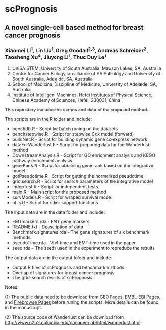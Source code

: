 # scPrognosis 
## A novel single-cell based method for breast cancer prognosis
### Xiaomei Li<sup>1</sup>, Lin Liu<sup>1</sup>, Greg Goodall<sup>2,3</sup>, Andreas Schreiber<sup>2</sup>, Taosheng Xu<sup>4</sup>, Jiuyong Li<sup>1</sup>, Thuc Duy Le<sup>1</sup>

1. UniSA STEM, University of South Australia, Mawson Lakes, SA, Australia
2. Centre for Cancer Biology, an alliance of SA Pathology and University of South Australia, Adelaide, SA, Australia
3. School of Medicine, Discipline of Medicine, University of Adelaide, SA, Australia
4. Institute of Intelligent Machines, Hefei Institutes of Physical Science, Chinese Academy of Sciences, Hefei, 230031, China

This repository includes the scripts and data of the proposed method. 

The scripts are in the R folder and include:

- benchdb.R - Script for batch runing on the datasets
- benchstepwise.R - Script for stepwise Cox model (forward)
- buildNet.R - Script for building dynamic gene co-express network
- dataForWanderlust.R - Script for preparing data for the Wanderlust method
- DownstreamAnalysis.R - Script for GO enrichment analysis and KEGG pathway enrichment analysis
- geneRank.R - Script for obtaining gene rank based on the integrative model
- getPseudotime.R - Script for getting the normalized pseudotime
- grid.search.R - Script for search parameters of the integrative model
- indepTest.R - Script for independent tests
- main.R - Main script for the proposed method
- survModels.R - Script for wraped survival model
- utils.R - Script for other support functions

The input data are in the data folder and include:
- EMTmarkers.rda - EMT gene markers
- README.txt - Deascription of data
- Benchmark.signatures.rda - The gene signatures of six benchmark methods
- pseudoTime.rda - VIM-time and EMT-time used in the paper
- seed.rda - The seeds used in the experiment to repreduce the results

The output data are in the output folder and include:
- Output R files of scPrognosis and benchmark methods
- Overlap of signatures for breast cancer prognosis
- The grid-search results of scPrognosis

Notes:

(1) The public data need to be download from [GEO Pages](https://www.ncbi.nlm.nih.gov/geo/), [EMBL-EBI Pages](https://www.ebi.ac.uk/ega/), and [Firebrowse Pages](http://firebrowse.org/) before runing the scripts. More details can be found in the manuscript.

(2) The source code of Wanderlust can be download from http://www.c2b2.columbia.edu/danapeerlab/html/wanderlust.html.
